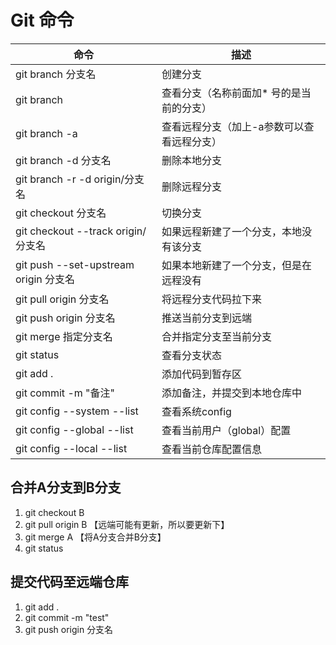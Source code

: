 
# Git 命令
|  命令                                |  描述                                    |
|--------------------------------------|-----------------------------------------|  
|git branch 分支名                      |  创建分支                               |
|git branch                            |  查看分支（名称前面加* 号的是当前的分支）  |
|git branch -a                         |  查看远程分支（加上-a参数可以查看远程分支）|
|git branch -d 分支名                   |  删除本地分支                           | 
|git branch -r -d origin/分支名         |  删除远程分支                           |
|git checkout 分支名                    |  切换分支                               |
|git checkout --track origin/分支名     |  如果远程新建了一个分支，本地没有该分支   |
|git push --set-upstream origin 分支名  |  如果本地新建了一个分支，但是在远程没有   |
|git pull origin 分支名                 |  将远程分支代码拉下来                    |
|git push origin 分支名                 |  推送当前分支到远端                      |
|git merge 指定分支名                   |  合并指定分支至当前分支                  |
|git status                             |  查看分支状态                           |
|git add .                              |  添加代码到暂存区                        |
|git commit -m "备注"                   |  添加备注，并提交到本地仓库中             |
|git config --system --list             |  查看系统config                         |
|git config --global --list             |  查看当前用户（global）配置              |
|git config --local --list              |  查看当前仓库配置信息                    |


## 合并A分支到B分支
1. git checkout B  
2. git pull origin B 【远端可能有更新，所以要更新下】
3. git merge A  【将A分支合并B分支】
4. git status

## 提交代码至远端仓库
1. git add .
2. git commit -m "test"
3. git push origin 分支名